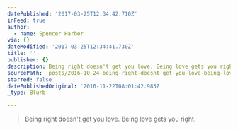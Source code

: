 ```yaml
---
datePublished: '2017-03-25T12:34:42.710Z'
inFeed: true
author:
  - name: Spencer Harber
via: {}
dateModified: '2017-03-25T12:34:41.730Z'
title: ''
publisher: {}
description: Being right doesn't get you love. Being love gets you right.
sourcePath: _posts/2016-10-24-being-right-doesnt-get-you-love-being-love-gets-you-right.md
starred: false
datePublishedOriginal: '2016-11-22T08:01:42.985Z'
_type: Blurb

---
```

> Being right doesn't get you love. Being love gets you right.
